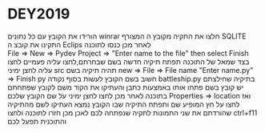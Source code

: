 # DEY2019
הורידו את הקובץ עם כל נתונים
winrar חלצו את התקיה מקובץ ה
המצורף SQLITE התקינו את קובצ ה
Eclips לאחר מכן כנסו לתוכנה  
File => New => Pydev Project => "Enter name to the file" then select Finish
בצד שמאל של התוכנה תפתח תיקיה חדשה בשם שבחרתם,לחצו עליה פעמיים 
לחצו עליה לחצן ימיני src תהיה תיקיה בשם 
new => File => File name "Enter name.py" => Finish
py חשוב בשם הקובץ לעשות בסוף נקודה 
battleship.py בתיקיה שחילצתם יש קובץ בשם
פתחו אותו באמצעות כתבן והעתיקו את הקוד משם לקובץ שפתחתם בתוכנה
לאחר מכן לחצו לחצן ימיני על שם הקובץ שלכם 
Properties => location
ואז לחצו על חץ המופיע שם ותפתח התיקיה שבו הקובץ נמצא
העתיקו לשם מהתיקיה שהורדתם את שני התמונות לתקיה שנפתחה לכם
לאכן מכן חזרו לתוכנה ולחצו
ctrl+f11
והתוכנית תפעל לכם
